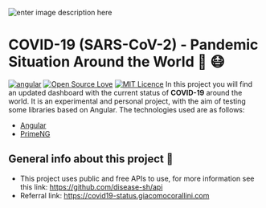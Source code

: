 ![enter image description here](https://internationalbiosafety.org/wp-content/uploads/2020/03/covid-19-18-03-20.png)

# COVID-19 (SARS-CoV-2) - Pandemic Situation Around the World 🦠 😷
[![angular](https://aleen42.github.io/badges/src/angular.svg)](https://aleen42.github.io/badges/src/angular.svg) [![Open Source Love](https://badges.frapsoft.com/os/v1/open-source.svg?v=103)](https://github.com/ellerbrock/open-source-badges/) [![MIT Licence](https://badges.frapsoft.com/os/mit/mit.svg?v=103)](https://opensource.org/licenses/mit-license.php)
In this project you will find an updated dashboard with the current status of **COVID-19** around the world. It is an experimental and personal project, with the aim of testing some libraries based on Angular. The technologies used are as follows:

- [Angular](https://angular.io/)
- [PrimeNG](https://www.primefaces.org/primeng/)

## General info about this project 👀

- This project uses public and free APIs to use, for more information see this link: https://github.com/disease-sh/api
- Referral link: https://covid19-status.giacomocorallini.com
